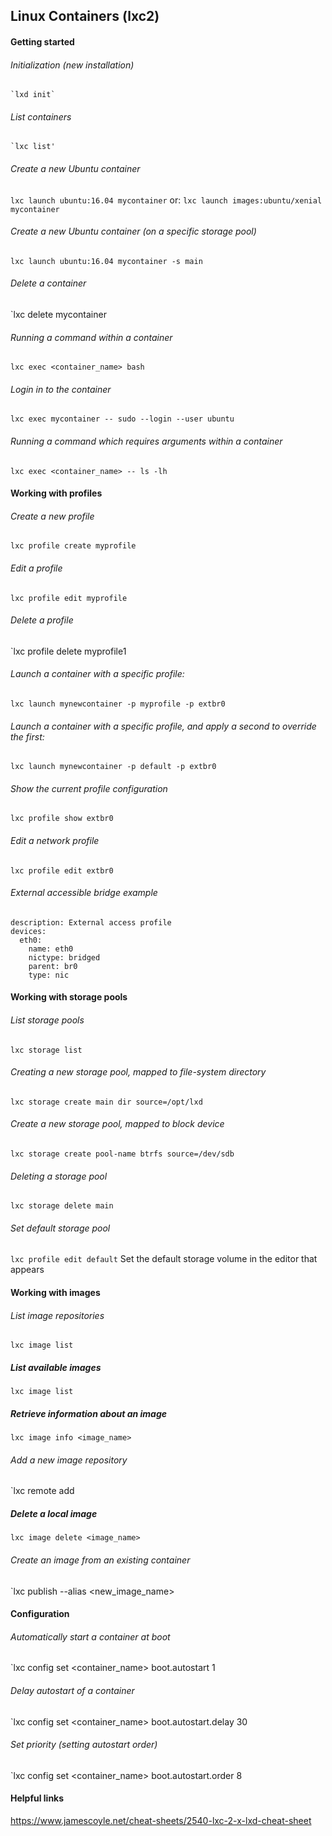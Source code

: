 ## Linux Containers (lxc2)

#### Getting started

###### Initialization (new installation)
    `lxd init`

###### List containers
    `lxc list'

###### Create a new Ubuntu container
  `lxc launch ubuntu:16.04 mycontainer`
  or:
  `lxc launch images:ubuntu/xenial mycontainer`

###### Create a new Ubuntu container (on a specific storage pool)
  `lxc launch ubuntu:16.04 mycontainer -s main`

###### Delete a container
  `lxc delete mycontainer

###### Running a command within a container
  `lxc exec <container_name> bash`

###### Login in to the container
  `lxc exec mycontainer -- sudo --login --user ubuntu`

###### Running a command which requires arguments within a container
  `lxc exec <container_name> -- ls -lh`

#### Working with profiles
###### Create a new profile
  `lxc profile create myprofile`

###### Edit a profile
  `lxc profile edit myprofile`

###### Delete a profile
  `lxc profile delete myprofile1

###### Launch a container with a specific profile:
  `lxc launch mynewcontainer -p myprofile -p extbr0`

###### Launch a container with a specific profile, and apply a second to override the first:
  `lxc launch mynewcontainer -p default -p extbr0`

###### Show the current profile configuration
  `lxc profile show extbr0`

###### Edit a network profile
  `lxc profile edit extbr0`

###### External accessible bridge example
  ```
  description: External access profile
  devices:
    eth0:
      name: eth0
      nictype: bridged
      parent: br0
      type: nic
  ```

#### Working with storage pools

###### List storage pools
  `lxc storage list`

###### Creating a new storage pool, mapped to file-system directory
  `lxc storage create main dir source=/opt/lxd`

###### Create a new storage pool, mapped to block device
  `lxc storage create pool-name btrfs source=/dev/sdb`

###### Deleting a storage pool
  `lxc storage delete main`

###### Set default storage pool
  `lxc profile edit default`
  Set the default storage volume in the editor that appears

#### Working with images

###### List image repositories
  `lxc image list`

##### List available images
  `lxc image list`

##### Retrieve information about an image
  `lxc image info <image_name>`

###### Add a new image repository
  `lxc remote add <name> <host>

##### Delete a local image
  `lxc image delete <image_name>`

###### Create an image from an existing container
  `lxc publish <container> --alias <new_image_name>

#### Configuration

###### Automatically start a container at boot
  `lxc config set <container_name> boot.autostart 1

###### Delay autostart of a container
  `lxc config set <container_name> boot.autostart.delay 30

###### Set priority (setting autostart order)
  `lxc config set <container_name> boot.autostart.order 8

#### Helpful links
https://www.jamescoyle.net/cheat-sheets/2540-lxc-2-x-lxd-cheat-sheet
